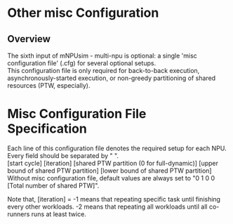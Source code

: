 # Other misc Configuration
## Overview
The sixth input of mNPUsim - multi-npu is optional: a single 'misc configuration file' (.cfg) for several optional setups.\
This configuration file is only required for back-to-back execution, asynchronously-started execution, or non-greedy partitioning of shared resources (PTW, especially).

# Misc Configuration File Specification
Each line of this configuration file denotes the required setup for each NPU.\
Every field should be separated by " ".\
[start cycle] [iteration] [shared PTW partition (0 for full-dynamic)] [upper bound of shared PTW partition] [lower bound of shared PTW partition]\
Without misc configuration file, default values are always set to "0 1 0 0 [Total number of shared PTW]".

Note that, [iteration] = -1 means that repeating specific task until finishing every other workloads. -2 means that repeating all workloads until all co-runners runs at least twice.
